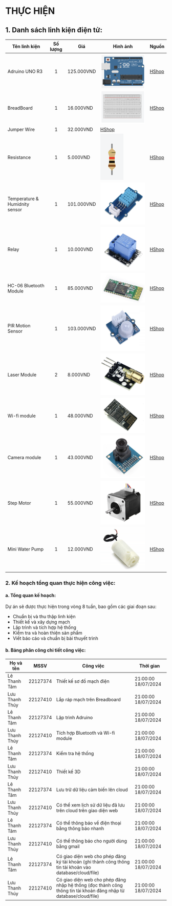 # THỰC HIỆN
## 1. Danh sách linh kiện điện tử:
| Tên linh kiện | Số lượng | Giá | Hình ảnh | Nguồn | 
| ------------- | :------: | --- | ---------| ----- |
| Adruino UNO R3|    1     | 125.000VND | ![img](adruino.png) | [HShop](https://hshop.vn/products/arduino-uno-r3) |
| BreadBoard |    1     | 16.000VND | ![img](breadboard.png)  | [HShop](https://hshop.vn/products/test-board-camnho-8-5-x-5-5-cm) |
| Jumper Wire |    1     | 32.000VND | [HShop](https://hshop.vn/products/day-camtest-board-duc-coi30cm40soi) |
| Resistance |    1     | 5.000VND | ![img](resistance.png) | [HShop](https://hshop.vn/products/bo-30-loai-dien-tro-1-4w-1-thong-dung-10-1m-ohm-30-kind-1-4w-resistance) |
| Temperature & Humidnity sensor |    1     | 101.000VND | ![img](temphumid.png)  | [HShop](https://hshop.vn/products/grove-temperature-humidity-sensor-dht11-cam-bien-nhiet-do-do-am) |
| Relay |    1     | 10.000VND | ![img](relay.png) | [HShop](https://hshop.vn/products/module-1-relay-5vdc-ky-019) |
| HC-06 Bluetooth Module |    1     | 85.000VND | ![img](bluetooth.png) | [HShop](https://hshop.vn/products/mach-thu-phat-bluetooth-hc-06-chua-ra-chon-slave) |
| PIR Motion Sensor |    1     | 103.000VND | ![img](PIR.png) | [HShop](https://hshop.vn/products/grove-digital-pir-motion-sensor-12m-cam-bien-nhiet-chuyen-dong) |
| Laser Module |    2     | 8.000VND | ![img](laser.png) | [HShop](https://hshop.vn/products/module-laser-5v) |
| Wi-fi module |    1     | 48.000VND | ![img](wifi.png) | [HShop](https://hshop.vn/products/mach-thu-phat-wifi-esp8266-v1) |
| Camera module |    1     | 43.000VND | ![img](camera.png) | [HShop](https://hshop.vn/products/mach-camera-ov7670) |
| Step Motor |    1     | 55.000VND | ![img](stepmotor.png) | [HShop](https://hshop.vn/products/dong-co-buoc-size-42mm-nema-17-stepper-motor-4234) |
| Mini Water Pump |    1     | 12.000VND | ![img](waterpump.png) | [HShop](https://hshop.vn/products/dong-co-bom-chim-mini-5vdc) |

### 2. Kế hoạch tổng quan thực hiện công việc:
#### a. Tổng quan kế hoạch: 
Dự án sẽ được thực hiện trong vòng 8 tuần, bao gồm các giai đoạn sau:
* Chuẩn bị và thu thập linh kiện
* Thiết kế và xây dựng mạch
* Lập trình và tích hợp hệ thống
* Kiểm tra và hoàn thiện sản phẩm
* Viết báo cáo và chuẩn bị bài thuyết trình

#### b. Bảng phân công chi tiết công việc:
| Họ và tên     |   MSSV   |      Công việc   | Thời gian | 
| ------------- | :------: | --------------------- | --------- |
| Lê Thanh Tâm  | 22127374 | Thiết kế sơ đồ mạch điện      | 21:00:00 18/07/2024 | 
| Lưu Thanh Thúy| 22127410 | Lắp ráp mạch trên Breadboard  | 21:00:00 18/07/2024 | 
| Lê Thanh Tâm  | 22127374 | Lập trình Adruino             | 21:00:00 18/07/2024 | 
| Lưu Thanh Thúy| 22127410 | Tích hợp Bluetooth và Wi-fi module  | 21:00:00 18/07/2024 | 
| Lê Thanh Tâm  | 22127374 | Kiểm tra hệ thống      | 21:00:00 18/07/2024 | 
| Lưu Thanh Thúy| 22127410 | Thiết kế 3D | 21:00:00 18/07/2024 | 
| Lê Thanh Tâm  | 22127374 | Lưu trữ dữ liệu cảm biến lên cloud  | 21:00:00 18/07/2024 | 
| Lưu Thanh Thúy| 22127410 | Có thể xem lịch sử dữ liệu đã lưu trên cloud trên giao diện web  | 21:00:00 18/07/2024 | 
| Lê Thanh Tâm  | 22127374 | Có thể thông báo về điện thoại bằng thông báo nhanh     | 21:00:00 18/07/2024 | 
| Lưu Thanh Thúy| 22127410 | Có thể thông báo cho người dùng bằng gmail  | 21:00:00 18/07/2024 | 
| Lê Thanh Tâm  | 22127374 | Có giao diện web cho phép đăng ký tài khoản (ghi thành công thông tin tài khoản vào database/cloud/file)  | 21:00:00 18/07/2024 | 
| Lưu Thanh Thúy| 22127410 | Có giao diện web cho phép đăng nhập hệ thống (đọc thành công thông tin tài khoản đăng nhập từ database/cloud/file) | 21:00:00 18/07/2024 | 


